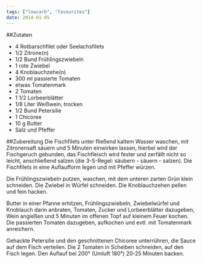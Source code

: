 ```yaml
---
tags: ["lowcarb", "favourites"]
date: 2014-01-05
---
```


##Zutaten
- 4      Rotbarschfilet oder Seelachsfilets
- 1/2      Zitrone(n)
- 1/2 Bund     Frühlingszwiebeln
- 1     rote Zwiebel
- 4      Knoblauchzehe(n)
- 300 ml passierte Tomaten
- etwas Tomatenmark
- 2 Tomaten
- 1 1/2      Lorbeerblätter
- 1/8 Liter     Weißwein, trocken
- 1/2 Bund     Petersilie
- 1 Chicoree
- 10 g     Butter
- Salz und Pfeffer

##Zubereitung
Die Fischfilets unter fließend kaltem Wasser waschen, mit Zitronensaft säuern und 5 Minuten einwirken lassen, hierbei wird der Fischgeruch gebunden, das Fischfleisch wird fester und zerfällt nicht so leicht, anschließend salzen (die 3-S-Regel: säubern - säuern - salzen). Die Fischfilets in eine Auflaufform legen und mit Pfeffer würzen.

Die Frühlingszwiebeln putzen, waschen, mit dem unteren zarten Grün klein schneiden. Die Zwiebel in Würfel schneiden. Die Knoblauchzehen pellen und fein hacken.

Butter in einer Pfanne erhitzen, Frühlingszwiebeln, Zwiebelwürfel und Knoblauch darin anbraten, Tomaten, Zucker und Lorbeerblätter dazugeben, Wein angießen und 5 Minuten im offenen Topf auf kleinem Feuer kochen. Die passierten Tomaten dazugeben, aufkochen und evtl. mit Tomatenmark anreichern.

Gehackte Petersilie und den geschnittenen Chicoree unterrühren, die Sauce auf dem Fisch verteilen. Die  2 Tomaten in Scheiben schneiden, auf den Fisch legen. Den Auflauf bei 200° (Umluft 180°) 20-25 Minuten backen.
